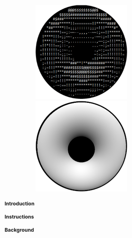 <h1 align="center">
  <img src="https://github.com/TylerMoser/Donut/blob/master/donutAscii.png" alt="ASCII donut" width="300">
  <img src="https://github.com/TylerMoser/Donut/blob/master/donutPixel.png" alt="pixel donut" width="300">
</h1>

### Introduction


### Instructions


### Background

